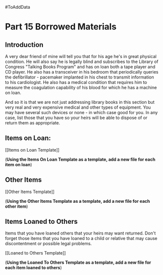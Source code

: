#ToAddData 
# Part 15 Borrowed Materials
## Introduction
A very dear friend of mine will tell you that for his age he's in great physical condition.  He will also say he is legally blind and subscribes to the Library of Congress "Talking Books Program" and has on loan both a tape player and CD player.  He also has a transceiver in his bedroom that periodically queries the defibrillator - pacemaker implanted in his chest to transmit information to his cardiologist.  He also has a medical condition that requires him to measure the coagulation capability of his blood for which he has a machine on loan.

And so it is that we are not just addressing library books in this section but very real and very expensive medical and other types of equipment.  You may have several such devices or none - in which case good for you.  In any case, list those that you have so your heirs will be able to dispose of or return them as appropriate.

## Items on Loan:
[[Items on Loan Template]]

(**Using the Items On Loan Template as a template, add a new file for each item on loan**)

## Other Items
[[Other Items Template]]

(**Using the Other Items Template as a template, add a new file for each other item**)

## Items Loaned to Others
Items that you have loaned others that your heirs may want returned.  Don't forget those items that you have loaned to a child or relative that may cause discontentment or possible legal problems.

[[Loaned to Others Template]]

(**Using the Loaned To Others Template as a template, add a new file for each item loaned to others**)
